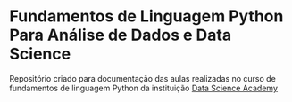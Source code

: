 # Fundamentos de Linguagem Python Para Análise de Dados e Data Science
Repositório criado para documentação das aulas realizadas no curso de fundamentos de linguagem Python da instituição [Data Science Academy](https://www.datascienceacademy.com.br)
